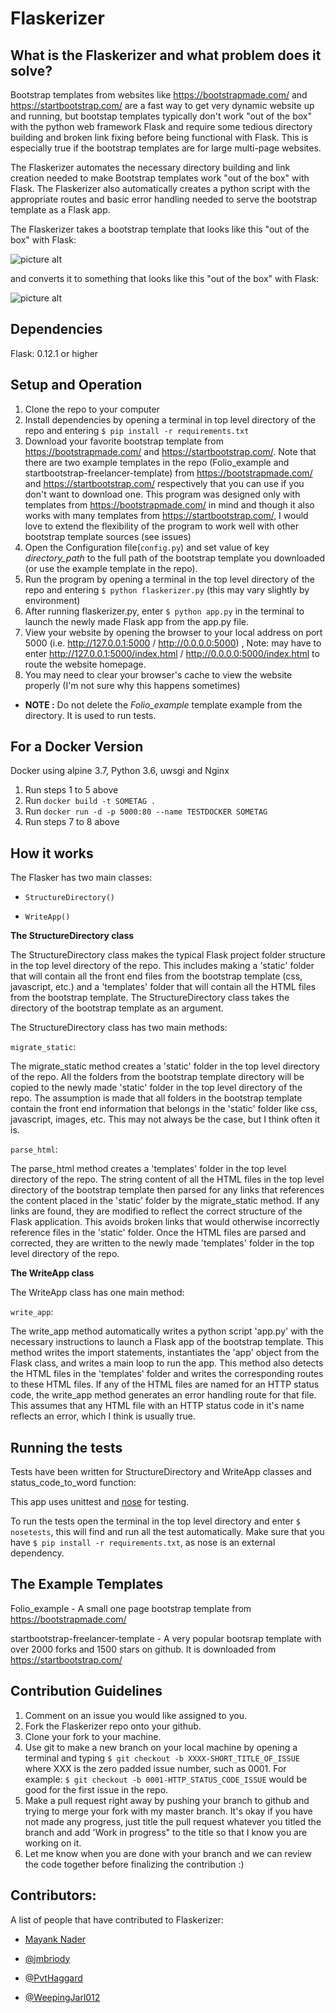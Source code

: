 # Flaskerizer

## What is the Flaskerizer and what problem does it solve?

Bootstrap templates from websites like https://bootstrapmade.com/ and https://startbootstrap.com/ are a fast way to get very dynamic website up and running, but bootstap templates typically don't work "out of the box" with the python web framework Flask and require some tedious directory building and broken link fixing before being functional with Flask. This is especially true if the bootstrap templates are for large multi-page websites. 

The Flaskerizer automates the necessary directory building and link creation needed to make Bootstrap templates work "out of the box" with Flask. The Flaskerizer also automatically creates a python script with the appropriate routes and basic error handling needed to serve the bootstrap template as a Flask app.

The Flaskerizer takes a bootstrap template that looks like this "out of the box" with Flask:

![picture alt](/readme_images/not_working_example.png)

and converts it to something that looks like this "out of the box" with Flask:

![picture alt](/readme_images/working_example.png)

## Dependencies

Flask: 0.12.1 or higher

## Setup and Operation

1. Clone the repo to your computer
2. Install dependencies by opening a terminal in top level directory of the repo and entering `$ pip install -r requirements.txt` 
3. Download your favorite bootstrap template from https://bootstrapmade.com/ and https://startbootstrap.com/. Note that there are two example templates in the repo (Folio_example and startbootstrap-freelancer-template) from https://bootstrapmade.com/ and https://startbootstrap.com/ respectively that you can use if you don't want to download one. This program was designed only with templates from https://bootstrapmade.com/ in mind and though it also works with many templates from https://startbootstrap.com/, I would love to extend the flexibility of the program to work well with other bootstrap template sources (see issues) 
4. Open the Configuration file(`config.py`) and set value of key *directory_path* to the full path of the bootstrap template you downloaded (or use the example template in the repo).
5. Run the program by opening a terminal in the top level directory of the repo and entering `$ python flaskerizer.py` (this may vary slightly by environment)
6. After running flaskerizer.py, enter `$ python app.py` in the terminal to launch the newly made Flask app from the app.py file.
7. View your website by opening the browser to your local address on port 5000 (i.e. http://127.0.0.1:5000 / http://0.0.0.0:5000) , Note: may have to enter http://127.0.0.1:5000/index.html / http://0.0.0.0:5000/index.html to route the  website homepage.
8. You may need to clear your browser's cache to view the website properly (I'm not sure why this happens sometimes)

- **NOTE :** Do not delete the *Folio_example* template example from the directory. It is used to run tests.

## For a Docker Version
Docker using alpine 3.7, Python 3.6, uwsgi and Nginx

1. Run steps 1 to 5 above
2. Run `docker build -t SOMETAG .`
3. Run `docker run -d -p 5000:80 --name TESTDOCKER SOMETAG`
4. Run steps 7 to 8 above

## How it works

The Flasker has two main classes:
* `StructureDirectory()`

* `WriteApp()`

**The StructureDirectory class**

The StructureDirectory class makes the typical Flask project folder structure in the top level directory of the repo. This includes making a 'static' folder that will contain all the front end files from the bootstrap template (css, javascript, etc.) and a 'templates' folder that will contain all the HTML files from the bootstrap template. The StructureDirectory class takes the directory of the bootstrap template as an argument. 

The StructureDirectory class has two main methods:

`migrate_static`:

The migrate_static method creates a 'static' folder in the top level directory of the repo. All the folders from the bootstrap template directory will be copied to the newly made 'static' folder in the top level directory of the repo. The assumption is made that all folders in the bootstrap template contain the front end information that belongs in the 'static' folder like css, javascript, images, etc. This may not always be the case, but I think often it is. 

`parse_html`:

The parse_html method creates a 'templates' folder in the top level directory of the repo. The string content of all the HTML files in the top level directory of the bootstrap template then parsed for any links that references the content placed in the 'static' folder by the migrate_static method. If any links are found, they are modified to reflect the correct structure of the Flask application. This avoids broken links that would otherwise incorrectly reference files in the 'static' folder. Once the HTML files are parsed and corrected, they are written to the newly made 'templates' folder in the top level directory of the repo. 

**The WriteApp class**


The WriteApp class has one main method:

`write_app`:

The write_app method automatically writes a python script 'app.py' with the necessary instructions to launch a Flask app of the bootstrap template. This method writes the import statements, instantiates the 'app' object from the Flask class, and writes a main loop to run the app. This method also detects the HTML files in the 'templates' folder and writes the corresponding routes to these HTML files. If any of the HTML files are named for an HTTP status code, the write_app method generates an error handling route for that file. This assumes that any HTML file with an HTTP status code in it's name reflects an error, which I think is usually true. 

## Running the tests

Tests have been written for StructureDirectory and WriteApp classes and status_code_to_word function: 

This app uses unittest and [nose](https://nose.readthedocs.io/en/latest/) for testing.

To run the tests open the terminal in the top level directory and enter `$ nosetests`, this will find and run all the test automatically. Make sure that you have `$ pip install -r requirements.txt`, as nose is an external dependency. 

## The Example Templates

Folio_example - A small one page bootstrap template from https://bootstrapmade.com/

startbootstrap-freelancer-template - A very popular bootsrap template with over 2000 forks and 1500 stars on github. It is downloaded from https://startbootstrap.com/

## Contribution Guidelines

1. Comment on an issue you would like assigned to you. 
2. Fork the Flaskerizer repo onto your github.
3. Clone your fork to your machine.
4. Use git to make a new branch on your local machine by opening a terminal and typing `$ git checkout -b XXXX-SHORT_TITLE_OF_ISSUE` where XXX is the zero padded issue number, such as 0001. For example: `$ git checkout -b 0001-HTTP_STATUS_CODE_ISSUE` would be good for the first issue in the repo. 
5. Make a pull request right away by pushing your branch to github and trying to merge your fork with my master branch. It's okay if you have not made any progress, just title the pull request whatever you titled the branch and add 'Work in progress" to the title so that I know you are working on it. 
6. Let me know when you are done with your branch and we can review the code together before finalizing the contribution :)

## Contributors:

A list of people that have contributed to Flaskerizer:

- [Mayank Nader](https://github.com/makkoncept)

- [@jmbriody](https://github.com/jmbriody)

- [@PvtHaggard](https://github.com/PvtHaggard)

- [@WeepingJarl012](https://github.com/WeepingJarl012)







